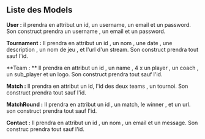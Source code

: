 ## Liste des Models 



**User :** il prendra en attribut un id, un username, un email et un password.
Son construct prendra un username , un email et un password.

**Tournament :** Il prendra en attribut un id , un nom , une date , une description , un nom de jeu , et l'url d'un stream.
Son construct prendra tout sauf l'id.

**Team : ** Il prendra en attribut un id , un name , 4 x un player , un coach , un sub_player et un logo. 
Son construct prendra tout sauf l'id.

**Match :** Il prendra en attribut un id, l'id des deux teams , un tournoi.
Son construct prendra tout sauf l'id.

**MatchRound :** Il prendra en attribut un id , un match, le winner , et un url.
son construct prendra tout sauf l'id.

**Contact :** Il prendra en attribut un id , un nom , un email et un message.
Son construc prendra tout sauf l'id.
